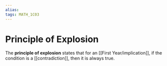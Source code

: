 ```yaml
---
alias:
tags: MATH_1C03
---
```

# Principle of Explosion
The **principle of explosion** states that for an [[First Year/implication]], if the condition is a [[contradiction]], then it is always true. 